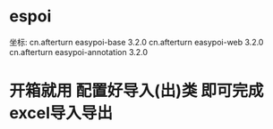 # espoi
  坐标:
        <dependency>
          <groupId>cn.afterturn</groupId>
          <artifactId>easypoi-base</artifactId>
          <version>3.2.0</version>
        </dependency>
        <dependency>
            <groupId>cn.afterturn</groupId>
            <artifactId>easypoi-web</artifactId>
            <version>3.2.0</version>
        </dependency>
        <dependency>
            <groupId>cn.afterturn</groupId>
            <artifactId>easypoi-annotation</artifactId>
            <version>3.2.0</version>
        </dependency>
# 开箱就用 配置好导入(出)类 即可完成excel导入导出

